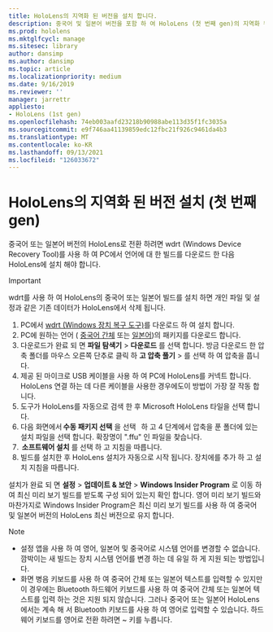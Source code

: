 ```yaml
---
title: HoloLens의 지역화 된 버전을 설치 합니다.
description: 중국어 및 일본어 버전을 포함 하 여 HoloLens (첫 번째 gen)의 지역화 된 버전을 설치 하는 방법에 대해 알아봅니다.
ms.prod: hololens
ms.mktglfcycl: manage
ms.sitesec: library
author: dansimp
ms.author: dansimp
ms.topic: article
ms.localizationpriority: medium
ms.date: 9/16/2019
ms.reviewer: ''
manager: jarrettr
appliesto:
- HoloLens (1st gen)
ms.openlocfilehash: 74eb003aafd23218b90988abe113d35f1fc3035a
ms.sourcegitcommit: e9f746aa41139859edc12fbc21f926c9461da4b3
ms.translationtype: MT
ms.contentlocale: ko-KR
ms.lasthandoff: 09/13/2021
ms.locfileid: "126033672"
---
```

# <a name="install-localized-versions-of-hololens-1st-gen"></a>HoloLens의 지역화 된 버전 설치 (첫 번째 gen)

중국어 또는 일본어 버전의 HoloLens로 전환 하려면 wdrt (Windows Device Recovery Tool)를 사용 하 여 PC에서 언어에 대 한 빌드를 다운로드 한 다음 HoloLens에 설치 해야 합니다.

> [!IMPORTANT]
> wdrt를 사용 하 여 HoloLens의 중국어 또는 일본어 빌드를 설치 하면 개인 파일 및 설정과 같은 기존 데이터가 HoloLens에서 삭제 됩니다. 

1. PC에서 [wdrt (Windows 장치 복구 도구)](https://support.microsoft.com/help/12379)를 다운로드 하 여 설치 합니다.
1. PC에 원하는 언어 (  [중국어 간체](https://aka.ms/hololensdownload-ch) 또는 [일본어](https://aka.ms/hololensdownload-jp))의 패키지를 다운로드 합니다.
1. 다운로드가 완료 되 면 **파일 탐색기**  >  **다운로드** 를 선택 합니다. 방금 다운로드 한 압축 폴더를 마우스 오른쪽 단추로 클릭 하 **고 압축 풀기**  >   를 선택 하 여 압축을 풉니다.
1. 제공 된 마이크로 USB 케이블을 사용 하 여 PC에 HoloLens를 커넥트 합니다. HoloLens 연결 하는 데 다른 케이블을 사용한 경우에도이 방법이 가장 잘 작동 합니다.
1. 도구가 HoloLens를 자동으로 검색 한 후 Microsoft HoloLens 타일을 선택 합니다.
1. 다음 화면에서 **수동 패키지 선택** 을 선택   하 고 4 단계에서 압축을 푼 폴더에 있는 설치 파일을 선택 합니다. 확장명이 ".ffu" 인 파일을 찾습니다. 
1.  **소프트웨어 설치** 를 선택 하 고 지침을 따릅니다. 
1. 빌드를 설치한 후 HoloLens 설치가 자동으로 시작 됩니다. 장치에를 추가 하 고 설치 지침을 따릅니다. 

설치가 완료 되 면 **설정**  >  **업데이트 & 보안**  >  **Windows Insider Program** 로 이동 하 여 최신 미리 보기 빌드를 받도록 구성 되어 있는지 확인 합니다. 영어 미리 보기 빌드와 마찬가지로 Windows Insider Program은 최신 미리 보기 빌드를 사용 하 여 중국어 및 일본어 버전의 HoloLens 최신 버전으로 유지 합니다.

> [!NOTE]
>  
> - 설정 앱을 사용 하 여 영어, 일본어 및 중국어로 시스템 언어를 변경할 수 없습니다. 깜박이는 새 빌드는 장치 시스템 언어를 변경 하는 데 유일 하 게 지원 되는 방법입니다.
> - 화면 병음 키보드를 사용 하 여 중국어 간체 또는 일본어 텍스트를 입력할 수 있지만이 경우에는 Bluetooth 하드웨어 키보드를 사용 하 여 중국어 간체 또는 일본어 텍스트를 입력 하는 것은 지원 되지 않습니다.  그러나 중국어 또는 일본어 HoloLens에서는 계속 해 서 Bluetooth 키보드를 사용 하 여 영어로 입력할 수 있습니다. 하드웨어 키보드를 영어로 전환 하려면 ~ 키를 누릅니다.
